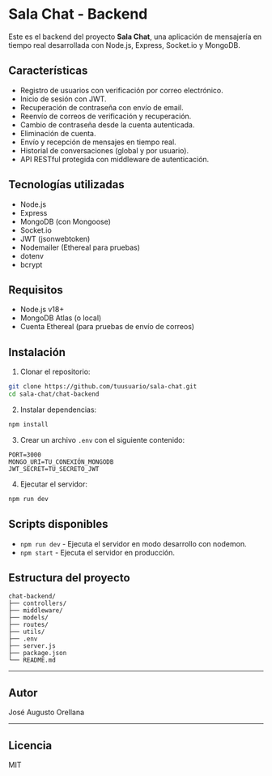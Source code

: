 # Sala Chat - Backend

Este es el backend del proyecto **Sala Chat**, una aplicación de mensajería en tiempo real desarrollada con Node.js, Express, Socket.io y MongoDB.

## Características

- Registro de usuarios con verificación por correo electrónico.
- Inicio de sesión con JWT.
- Recuperación de contraseña con envío de email.
- Reenvío de correos de verificación y recuperación.
- Cambio de contraseña desde la cuenta autenticada.
- Eliminación de cuenta.
- Envío y recepción de mensajes en tiempo real.
- Historial de conversaciones (global y por usuario).
- API RESTful protegida con middleware de autenticación.

## Tecnologías utilizadas

- Node.js
- Express
- MongoDB (con Mongoose)
- Socket.io
- JWT (jsonwebtoken)
- Nodemailer (Ethereal para pruebas)
- dotenv
- bcrypt

## Requisitos

- Node.js v18+
- MongoDB Atlas (o local)
- Cuenta Ethereal (para pruebas de envío de correos)

## Instalación

1. Clonar el repositorio:

```bash
git clone https://github.com/tuusuario/sala-chat.git
cd sala-chat/chat-backend
```

2. Instalar dependencias:

```bash
npm install
```

3. Crear un archivo `.env` con el siguiente contenido:

```
PORT=3000
MONGO_URI=TU_CONEXIÓN_MONGODB
JWT_SECRET=TU_SECRETO_JWT
```

4. Ejecutar el servidor:

```bash
npm run dev
```

## Scripts disponibles

- `npm run dev` - Ejecuta el servidor en modo desarrollo con nodemon.
- `npm start` - Ejecuta el servidor en producción.

## Estructura del proyecto

```
chat-backend/
├── controllers/
├── middleware/
├── models/
├── routes/
├── utils/
├── .env
├── server.js
├── package.json
└── README.md
```

---

## Autor

José Augusto Orellana

---

## Licencia

MIT